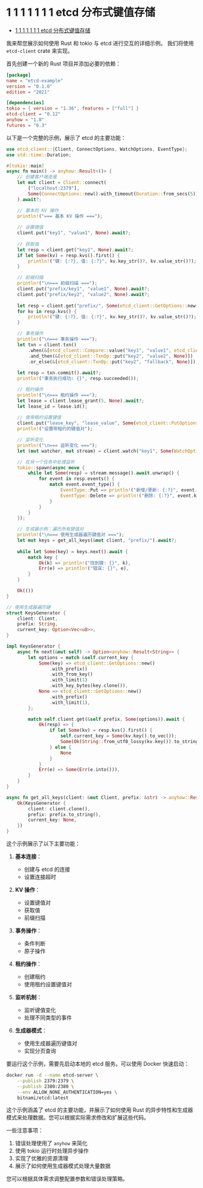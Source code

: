 # 1 1 1 1 1 1 1 etcd 分布式键值存储

<!-- TOC START -->
- [1 1 1 1 1 1 1 etcd 分布式键值存储](#1-1-1-1-1-1-1-etcd-分布式键值存储)
<!-- TOC END -->

我来帮您展示如何使用 Rust 和 tokio 与 etcd 进行交互的详细示例。
我们将使用 `etcd-client` crate 来实现。

首先创建一个新的 Rust 项目并添加必要的依赖：

```toml
[package]
name = "etcd-example"
version = "0.1.0"
edition = "2021"

[dependencies]
tokio = { version = "1.36", features = ["full"] }
etcd-client = "0.12"
anyhow = "1.0"
futures = "0.3"

```

以下是一个完整的示例，展示了 etcd 的主要功能：

```rust
use etcd_client::{Client, ConnectOptions, WatchOptions, EventType};
use std::time::Duration;

#[tokio::main]
async fn main() -> anyhow::Result<()> {
    // 创建客户端连接
    let mut client = Client::connect(
        ["localhost:2379"],
        Some(ConnectOptions::new().with_timeout(Duration::from_secs(5)))
    ).await?;

    // 基本的 KV 操作
    println!("=== 基本 KV 操作 ===");
    
    // 设置键值
    client.put("key1", "value1", None).await?;
    
    // 获取值
    let resp = client.get("key1", None).await?;
    if let Some(kv) = resp.kvs().first() {
        println!("键: {:?}, 值: {:?}", kv.key_str()?, kv.value_str()?);
    }

    // 前缀扫描
    println!("\n=== 前缀扫描 ===");
    client.put("prefix/key1", "value1", None).await?;
    client.put("prefix/key2", "value2", None).await?;
    
    let resp = client.get("prefix/", Some(etcd_client::GetOptions::new().with_prefix())).await?;
    for kv in resp.kvs() {
        println!("键: {:?}, 值: {:?}", kv.key_str()?, kv.value_str()?);
    }

    // 事务操作
    println!("\n=== 事务操作 ===");
    let txn = client.txn()
        .when(&[etcd_client::Compare::value("key1", "value1", etcd_client::CompareOp::Equal)])
        .and_then(&[etcd_client::TxnOp::put("key2", "value2", None)])
        .or_else(&[etcd_client::TxnOp::put("key2", "fallback", None)]);
    
    let resp = txn.commit().await?;
    println!("事务执行成功: {}", resp.succeeded());

    // 租约操作
    println!("\n=== 租约操作 ===");
    let lease = client.lease_grant(5, None).await?;
    let lease_id = lease.id();
    
    // 使用租约设置键值
    client.put("lease_key", "lease_value", Some(etcd_client::PutOptions::new().with_lease(lease_id))).await?;
    println!("设置带租约的键值对");

    // 监听变化
    println!("\n=== 监听变化 ===");
    let (mut watcher, mut stream) = client.watch("key1", Some(WatchOptions::new().with_prefix())).await?;

    // 在另一个任务中处理监听
    tokio::spawn(async move {
        while let Some(resp) = stream.message().await.unwrap() {
            for event in resp.events() {
                match event.event_type() {
                    EventType::Put => println!("新增/更新: {:?}", event.kv().unwrap().key_str().unwrap()),
                    EventType::Delete => println!("删除: {:?}", event.kv().unwrap().key_str().unwrap()),
                }
            }
        }
    });

    // 生成器示例：遍历所有键值对
    println!("\n=== 使用生成器遍历键值对 ===");
    let mut keys = get_all_keys(&mut client, "prefix/").await?;
    
    while let Some(key) = keys.next().await {
        match key {
            Ok(k) => println!("找到键: {}", k),
            Err(e) => println!("错误: {}", e),
        }
    }

    Ok(())
}

// 使用生成器遍历键
struct KeysGenerator {
    client: Client,
    prefix: String,
    current_key: Option<Vec<u8>>,
}

impl KeysGenerator {
    async fn next(&mut self) -> Option<anyhow::Result<String>> {
        let options = match &self.current_key {
            Some(key) => etcd_client::GetOptions::new()
                .with_prefix()
                .with_from_key()
                .with_limit(1)
                .with_key_bytes(key.clone()),
            None => etcd_client::GetOptions::new()
                .with_prefix()
                .with_limit(1),
        };

        match self.client.get(&self.prefix, Some(options)).await {
            Ok(resp) => {
                if let Some(kv) = resp.kvs().first() {
                    self.current_key = Some(kv.key().to_vec());
                    Some(Ok(String::from_utf8_lossy(kv.key()).to_string()))
                } else {
                    None
                }
            }
            Err(e) => Some(Err(e.into())),
        }
    }
}

async fn get_all_keys(client: &mut Client, prefix: &str) -> anyhow::Result<KeysGenerator> {
    Ok(KeysGenerator {
        client: client.clone(),
        prefix: prefix.to_string(),
        current_key: None,
    })
}

```

这个示例展示了以下主要功能：

1. **基本连接**：
   - 创建与 etcd 的连接
   - 设置连接超时

2. **KV 操作**：
   - 设置键值对
   - 获取值
   - 前缀扫描

3. **事务操作**：
   - 条件判断
   - 原子操作

4. **租约操作**：
   - 创建租约
   - 使用租约设置键值对

5. **监听机制**：
   - 监听键值变化
   - 处理不同类型的事件

6. **生成器模式**：
   - 使用生成器遍历键值对
   - 实现分页查询

要运行这个示例，需要先启动本地的 etcd 服务。可以使用 Docker 快速启动：

```bash
docker run -d --name etcd-server \
    --publish 2379:2379 \
    --publish 2380:2380 \
    --env ALLOW_NONE_AUTHENTICATION=yes \
    bitnami/etcd:latest

```

这个示例涵盖了 etcd 的主要功能，并展示了如何使用 Rust 的异步特性和生成器模式来处理数据。您可以根据实际需求修改和扩展这些代码。

一些注意事项：

1. 错误处理使用了 `anyhow` 来简化
2. 使用 tokio 运行时处理异步操作
3. 实现了优雅的资源清理
4. 展示了如何使用生成器模式处理大量数据

您可以根据具体需求调整配置参数和错误处理策略。
